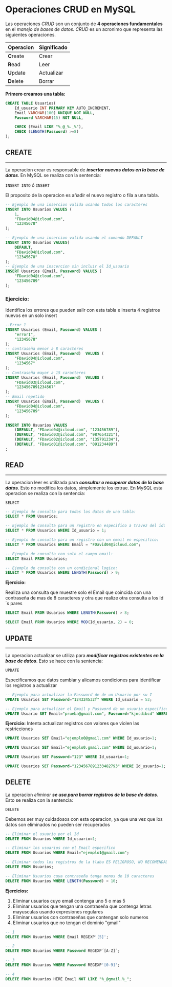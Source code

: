 # Operaciones CRUD en MySQL

Las operaciones *CRUD* son un conjunto de **4 operaciones fundamentales** en el *manejo de bases de datos*. *CRUD* es un acronimo que representa las siguientes operaciones.

| Operacion | Significado |
|-----------|-------------|
| **C**reate| Crear       |
| **R**ead  | Leer        |  
| **U**pdate| Actualizar  |
| **D**elete|  Borrar     |
  



**Primero creamos una tabla:**

```sql
CREATE TABLE Usuarios(
    Id_usuario INT PRIMARY KEY AUTO_INCREMENT,
    Email VARCHAR(100) UNIQUE NOT NULL,
    Password VARCHAR(15) NOT NULL,

    CHECK (Email LIKE "%_@_%._%"),
    CHECK (LENGTH(Password) >=8)
);
```

## CREATE
---
La operacion crear es responsable de ***insertar nuevos datos en la base de datos***. En MySQL se realiza con la sentencia: 

`INSERT INTO` ó `INSERT`

El proposito de la operacion es añadir el nuevo registro o fila a una tabla.

```sql
-- Ejemplo de una insercion valida usando todos los caracteres
INSERT INTO Usuarios VALUES (
    1, 
    "FDavid04@icloud.com", 
    "12345678"
);

-- Ejemplo de una insercion valida usando el comando DEFAULT
INSERT INTO Usuarios VALUES(
    DEFAULT,
    "FDavid04@icloud.com", 
    "12345678"
);
-- Ejemplo de una inscercion sin incluir el Id_usuario
INSERT Usuarios (Email, Password) VALUES (
    "FDavid04@icloud.com",
    "123456789"
);
```

### Ejercicio:
Identifica los errores que pueden salir con esta tabla e inserta 4 registros nuevos en un solo insert

```sql
--Error 1
INSERT Usuarios (Email, Password) VALUES (
    "error1",
    "12345678"
);
-- contraseña menor a 8 caracteres
INSERT Usuarios (Email, Password)  VALUES (
    "FDavid04@icloud.com",
    "1234567"
);
-- Contraseña mayor a 15 caracteres
INSERT Usuarios (Email, Password)  VALUES (
    "FDavid03@icloud.com",
    "1234567891234567"
);
-- Email repetido
INSERT Usuarios (Email, Password)  VALUES (
    "FDavid04@icloud.com",
    "123456789"
);

INSERT INTO Usuarios VALUES
    (DEFAULT, "FDavid04@icloud.com", "123456789"),
    (DEFAULT, "FDavid03@icloud.com", "987654321"),
    (DEFAULT, "FDavid02@icloud.com", "135791234"),
    (DEFAULT, "FDavid01@icloud.com", "091234489")
;

```

## READ
---
La operacion leer es utilizada para ***consultar o recuperar datos de la base datos***. Esto no modifica los datos, simplemente los extrae. En MySQL esta operacion se realiza con la sentencia:

`SELECT`
```sql
-- Ejemplo de consulta para todos los datos de una tabla:
SELECT * FROM Usuarios;

-- Ejemplo de consulta para un registro en especifico a travez del id:
SELECT * FROM Usuarios WHERE Id_usuario = 1;

-- Ejemplo de consulta para un registro con un email en especifico:
SELECT * FROM Usuarios WHERE Email = "FDavid04@icloud.com";

-- Ejemplo de consulta con solo el campo email:
SELECT Email FROM Usuarios;

-- Ejemplo de consulta con un condicional logico:
SELECT * FROM Usuarios WHERE LENGTH(Password) > 9;

```

**Ejercicio:**

Realiza una consulta que muestre solo el Email que coincida con una contraseña de mas de 8 caracteres y otra que realize otra consulta a los Id´s pares

```sql
SELECT Email FROM Usuarios WHERE LENGTH(Password) > 8;

SELECT Email FROM Usuarios WHERE MOD(Id_usuario, 2) = 0;
```

## UPDATE
---
La operacion actualizar se utiliza para ***modificar registros existentes en la base de datos***. Esto se hace con la sentencia: 

`UPDATE`

Especificamos que datos cambiar y alicamos condiciones para identificar los registros a actualizar 

```sql
-- Ejemplo para actualizar la Password de de un Usuario por su I
UPDATE Usuarios SET Password="124324532f" WHERE Id_usuario = 52;

-- Ejemplo para actualizar el Email y Password de un usuario especifico
UPDATE Usuario SET Email="prueba@gmail.com", Password="kjncdibcd" WHERE Id_usuario=52;

```

**Ejercicio:**
Intenta actualizar registros con valores que violen las restricciones

```sql
UPDATE Usuarios SET Email="ejemplo0@gmail.com" WHERE Id_usuario=1;

UPDATE Usuarios SET Email="ejemplo0.gmail.com" WHERE Id_usuario=1;

UPDATE Usuarios SET Password="123" WHERE Id_usuario=1;

UPDATE Usuarios SET Password="1234567891233482793" WHERE Id_usuario=1;

```
## DELETE
La operacion *eliminar* ***se usa para borrar registros de la base de datos***. Esto se realiza con la sentencia:

`DELETE`

Debemos ser muy cuidadosos con esta operacion, ya que una vez que los datos son eliminados no pueden ser recuperados

```sql
-- Eliminar el usuario por el Id
DELETE FROM Usuarios WHERE Id_usuario=1;

-- Eliminar los usuarios con el Email especifico
DELETE FROM Usuarios WHERE Email="ejemplo1@gmail.com";

-- Eliminar todos los registros de la tlaba ES PELIGROSO, NO RECOMENDADO
DELETE FROM Usuarios;

-- Eliminar Usuarios cuya contraseña tenga menos de 10 caracteres
DELETE FROM Usuarios WHERE LENGTH(Password) < 10;
```

**Ejercicios:**
1. Eliminar usuarios cuyo email contenga uno 5 o mas 5
2. Eliminar usuarios que tengan una contraseña que contenga letras mayusculas usando expresiones regulares
3. Eliminar usuarios con contraseñas que contengan solo numeros
4. Eliminar usuarios que no tengan el dominio "gmail"

```sql
-- 1
DELETE FROM Usuarios WHERE Email REGEXP'[5]';

-- 2
DELETE FROM Usuarios WHERE Password REGEXP´[A-Z]´;

-- 3
DELETE FROM Usuarios WHERE Password REGEXP'[0-9]';

-- 4
DELETE FROM Usuarios HERE Email NOT LIKE "%_@gmail.%_";

```

